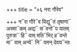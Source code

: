 +++
title = "०६ नरा गौरेव"

+++
न᳓रा गौरे᳓व विद्यु᳓तं तृषाणा᳓  
अस्मा᳓कम् अद्य᳓ स᳓वनो᳓प यातम्  
पुरुत्रा᳓ हि᳓ वाम् मति᳓भिर् ह᳓वन्ते  
मा᳓ वाम् अन्ये᳓ नि᳓ यमन् देवय᳓न्तः
